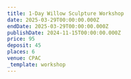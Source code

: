 ```yaml
---
title: 1-Day Willow Sculpture Workshop
date: 2025-03-29T00:00:00.000Z
endDate: 2025-03-29T00:00:00.000Z
publishDate: 2024-11-15T00:00:00.000Z
price: 95
deposit: 45
places: 6
venue: CPAC
_template: workshop
---
```


